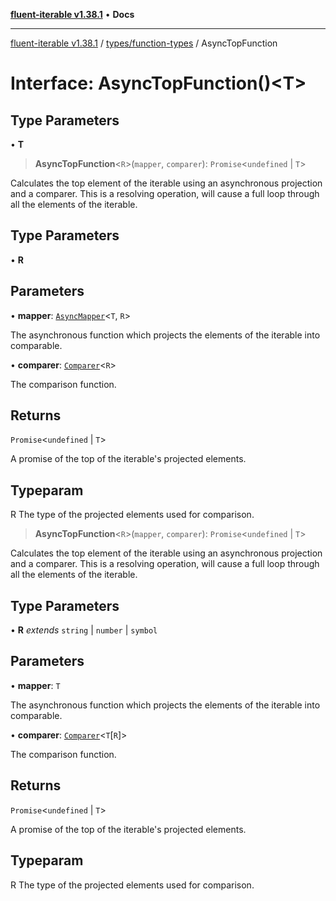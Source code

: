[**fluent-iterable v1.38.1**](../../../README.md) • **Docs**

***

[fluent-iterable v1.38.1](../../../README.md) / [types/function-types](../README.md) / AsyncTopFunction

# Interface: AsyncTopFunction()\<T\>

## Type Parameters

• **T**

> **AsyncTopFunction**\<`R`\>(`mapper`, `comparer`): `Promise`\<`undefined` \| `T`\>

Calculates the top element of the iterable using an asynchronous projection and a comparer. This is a resolving operation, will cause a full loop through all the elements of the iterable.

## Type Parameters

• **R**

## Parameters

• **mapper**: [`AsyncMapper`](../../../index/interfaces/AsyncMapper.md)\<`T`, `R`\>

The asynchronous function which projects the elements of the iterable into comparable.

• **comparer**: [`Comparer`](../../../index/interfaces/Comparer.md)\<`R`\>

The comparison function.

## Returns

`Promise`\<`undefined` \| `T`\>

A promise of the top of the iterable's projected elements.

## Typeparam

R The type of the projected elements used for comparison.

> **AsyncTopFunction**\<`R`\>(`mapper`, `comparer`): `Promise`\<`undefined` \| `T`\>

Calculates the top element of the iterable using an asynchronous projection and a comparer. This is a resolving operation, will cause a full loop through all the elements of the iterable.

## Type Parameters

• **R** *extends* `string` \| `number` \| `symbol`

## Parameters

• **mapper**: `T`

The asynchronous function which projects the elements of the iterable into comparable.

• **comparer**: [`Comparer`](../../../index/interfaces/Comparer.md)\<`T`\[`R`\]\>

The comparison function.

## Returns

`Promise`\<`undefined` \| `T`\>

A promise of the top of the iterable's projected elements.

## Typeparam

R The type of the projected elements used for comparison.
